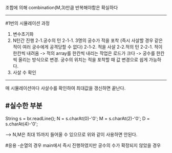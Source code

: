 조합에 의해 combination(M,3)만큼 반복해야함은 확실하다

--------------------
#1번의 시뮬레이션 과정

1. 변수초기화
2. N턴간 진행
  2-1.궁수의 턴
    2-1-1. 3명의 궁수가 적을 포착 (즉시 사살할 경우 같은적이 여러 궁수에게 공격당할 수 없다)
    2-1-2. 적을 사살
  2-2.적의 턴
  	2-2-1. 적이 한칸씩 내려옴
  	       -> 적의 array를 한칸씩 내리는 작업은 로드가 크다
  	       -> 궁수를 한칸씩 올리는 방식으로 변경. 궁수의 위치는 적을 포착할 때 값 변경으로 쉽게 가능하다.
3. 사살 수 확인
---------------------

매 시뮬레이션마다 사살수를 확인하여 최대값을 갱신하면 끝난다.




#실수한 부분
-------------------
String s = br.readLine();
N = s.charAt(0)-'0';
M = s.charAt(2)-'0';
D = s.charAt(4)-'0';

--> N,M은 최대 15까지 들어올 수 있으므로 위와 같이 사용하면 안된다.


#응용
-순열의 경우 main에서 즉시 진행하였지만 궁수의 수가 확정되지 않았을 경우